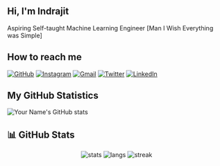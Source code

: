 ## Hi, I'm Indrajit 

Aspiring Self-taught Machine Learning Engineer  [Man I Wish Everything was Simple]

## How to reach me

[![GitHub](https://img.shields.io/badge/GitHub-000000?style=for-the-badge&logo=github&logoColor=white)](https://github.com/your-username) 
[![Instagram](https://img.shields.io/badge/Instagram-E4405F?style=for-the-badge&logo=instagram&logoColor=white)](https://instagram.com/your-username) 
[![Gmail](https://img.shields.io/badge/Gmail-D14836?style=for-the-badge&logo=gmail&logoColor=white)](mailto:your-email@gmail.com) 
[![Twitter](https://img.shields.io/badge/Twitter-1DA1F2?style=for-the-badge&logo=twitter&logoColor=white)](https://twitter.com/your-username) 
[![LinkedIn](https://img.shields.io/badge/LinkedIn-0077B5?style=for-the-badge&logo=linkedin&logoColor=white)](https://linkedin.com/in/your-username)

## My GitHub Statistics
 
![Your Name's GitHub stats](https://github-readme-stats.vercel.app/api?username=satoru-77&show_icons=true&theme=tokyonight)


## 📊 GitHub Stats  

<p align="center">
  <img src="https://github-readme-stats.vercel.app/api?username=satoru-77&show_icons=true&theme=tokyonight" alt="stats" />
  <img src="https://github-readme-stats.vercel.app/api/top-langs/?username=satoru-77&layout=compact&theme=tokyonight" alt="langs" />
  <img src="https://github-readme-streak-stats.herokuapp.com/?user=satoru-77&theme=tokyonight" alt="streak" />
</p>
